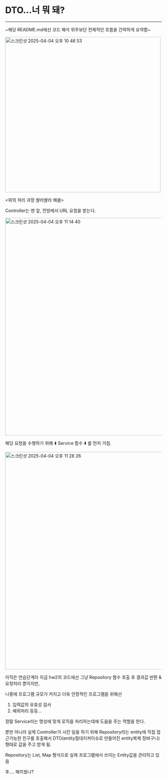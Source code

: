 # DTO...너 뭐 돼?

---
~해당 README.md에선 코드 해석 위주보단 전체적인 흐름을 간략하게 요약함~

<img width="500" alt="스크린샷 2025-04-04 오후 10 46 53" src="https://github.com/user-attachments/assets/e05ebda1-e753-4651-86da-42e56add7f64"/>

<위의 처리 과정 쌸라쌸라 해봄>

Controller는 맨 앞, 전방에서 URL 요청을 받는다.

<img width="700" alt="스크린샷 2025-04-04 오후 11 14 40" src="https://github.com/user-attachments/assets/e9815648-39de-4f6b-a8a7-a50b255ca6fe"/>


해당 요청을 수행하기 위해  ⬇️ Service 함수 ⬇️ 를 먼저 거침.

<img width="700" alt="스크린샷 2025-04-04 오후 11 28 26" src="https://github.com/user-attachments/assets/b4811163-7fc9-4a7e-bb6f-140c6bee0fba" />


아직은 연습단계라 지금 hw2의 코드에선 그냥 Repository 함수 호출 후 결과값 반환 & 요청처리 뿐이지만,

나중에 프로그램 규모가 커지고 더욱 안정적인 프로그램을 위해선 

1. 입력값의 유효성 검사
2. 예외처리 등등...
   
정말 Service라는 명성에 맞게 로직을 처리하는데에 도움을 주는 역할을 한다.

뿐만 아니라 실제 Controller가 시킨 일을 하기 위해 Repository라는 entity에 직접 접근가능한 친구를 호출해서 DTO(entity절대지켜이슈로 만들어진 entity복제 장바구니) 형태로 값을 주고 받게 됨.

Repository는 List, Map 형식으로 실제 프로그램에서 쓰이는 Entity값을 관리하고 있음

후.... 해치웠나?
